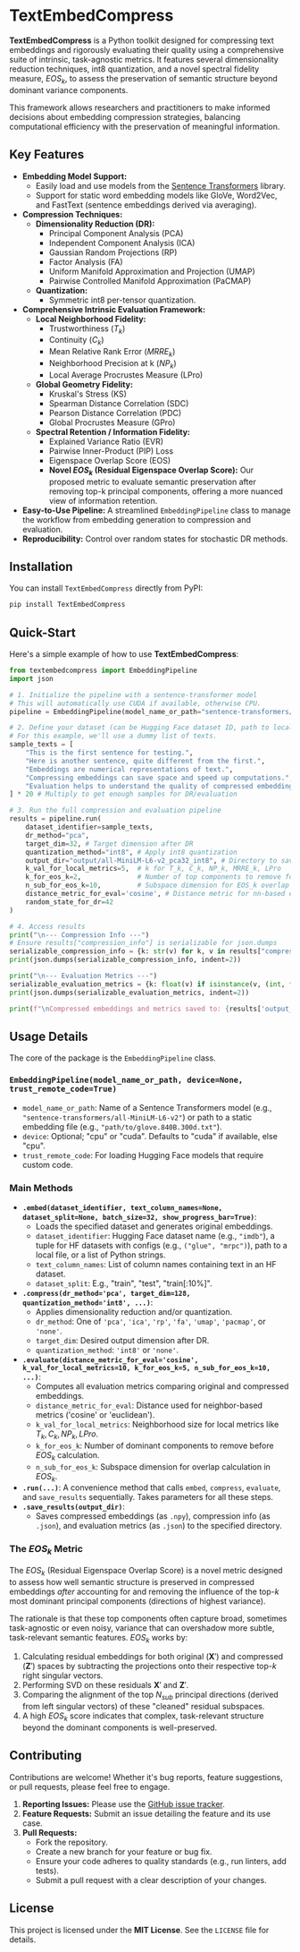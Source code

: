 # TextEmbedCompress

**TextEmbedCompress** is a Python toolkit designed for compressing text embeddings and rigorously evaluating their quality using a comprehensive suite of intrinsic, task-agnostic metrics. It features several dimensionality reduction techniques, int8 quantization, and a novel spectral fidelity measure, $EOS_k$, to assess the preservation of semantic structure beyond dominant variance components.

This framework allows researchers and practitioners to make informed decisions about embedding compression strategies, balancing computational efficiency with the preservation of meaningful information.

## Key Features

* **Embedding Model Support:**
    * Easily load and use models from the [Sentence Transformers](https://www.sbert.net/) library.
    * Support for static word embedding models like GloVe, Word2Vec, and FastText (sentence embeddings derived via averaging).
* **Compression Techniques:**
    * **Dimensionality Reduction (DR):**
        * Principal Component Analysis (PCA)
        * Independent Component Analysis (ICA)
        * Gaussian Random Projections (RP)
        * Factor Analysis (FA)
        * Uniform Manifold Approximation and Projection (UMAP)
        * Pairwise Controlled Manifold Approximation (PaCMAP)
    * **Quantization:**
        * Symmetric int8 per-tensor quantization.
* **Comprehensive Intrinsic Evaluation Framework:**
    * **Local Neighborhood Fidelity:**
        * Trustworthiness ($T_k$) 
        * Continuity ($C_k$) 
        * Mean Relative Rank Error ($MRRE_k$) 
        * Neighborhood Precision at k ($NP_k$) 
        * Local Average Procrustes Measure (LPro) 
    * **Global Geometry Fidelity:**
        * Kruskal's Stress (KS) 
        * Spearman Distance Correlation (SDC) 
        * Pearson Distance Correlation (PDC) 
        * Global Procrustes Measure (GPro) 
    * **Spectral Retention / Information Fidelity:**
        * Explained Variance Ratio (EVR) 
        * Pairwise Inner-Product (PIP) Loss 
        * Eigenspace Overlap Score (EOS) 
        * **Novel $EOS_k$ (Residual Eigenspace Overlap Score):** Our proposed metric to evaluate semantic preservation after removing top-k principal components, offering a more nuanced view of information retention.
* **Easy-to-Use Pipeline:** A streamlined `EmbeddingPipeline` class to manage the workflow from embedding generation to compression and evaluation.
* **Reproducibility:** Control over random states for stochastic DR methods.


## Installation

You can install `TextEmbedCompress` directly from PyPI:

```bash
pip install TextEmbedCompress
```

## Quick-Start

Here's a simple example of how to use **TextEmbedCompress**:

```python
from textembedcompress import EmbeddingPipeline 
import json

# 1. Initialize the pipeline with a sentence-transformer model
# This will automatically use CUDA if available, otherwise CPU.
pipeline = EmbeddingPipeline(model_name_or_path="sentence-transformers/all-MiniLM-L6-v2")

# 2. Define your dataset (can be Hugging Face dataset ID, path to local file, or list of texts)
# For this example, we'll use a dummy list of texts.
sample_texts = [
    "This is the first sentence for testing.",
    "Here is another sentence, quite different from the first.",
    "Embeddings are numerical representations of text.",
    "Compressing embeddings can save space and speed up computations.",
    "Evaluation helps to understand the quality of compressed embeddings."
] * 20 # Multiply to get enough samples for DR/evaluation

# 3. Run the full compression and evaluation pipeline
results = pipeline.run(
    dataset_identifier=sample_texts,
    dr_method="pca",
    target_dim=32, # Target dimension after DR
    quantization_method="int8", # Apply int8 quantization
    output_dir="output/all-MiniLM-L6-v2_pca32_int8", # Directory to save results
    k_val_for_local_metrics=5,  # k for T_k, C_k, NP_k, MRRE_k, LPro
    k_for_eos_k=2,              # Number of top components to remove for EOS_k
    n_sub_for_eos_k=10,         # Subspace dimension for EOS_k overlap calculation
    distance_metric_for_eval='cosine', # Distance metric for nn-based evaluations
    random_state_for_dr=42
)

# 4. Access results
print("\n--- Compression Info ---")
# Ensure results["compression_info"] is serializable for json.dumps
serializable_compression_info = {k: str(v) for k, v in results["compression_info"].items()}
print(json.dumps(serializable_compression_info, indent=2))

print("\n--- Evaluation Metrics ---")
serializable_evaluation_metrics = {k: float(v) if isinstance(v, (int, float)) else str(v) for k, v in results["evaluation_metrics"].items()}
print(json.dumps(serializable_evaluation_metrics, indent=2))

print(f"\nCompressed embeddings and metrics saved to: {results['output_location']}")

```



## Usage Details

The core of the package is the `EmbeddingPipeline` class.

### `EmbeddingPipeline(model_name_or_path, device=None, trust_remote_code=True)`
* `model_name_or_path`: Name of a Sentence Transformers model (e.g., `"sentence-transformers/all-MiniLM-L6-v2"`) or path to a static embedding file (e.g., `"path/to/glove.840B.300d.txt"`).
* `device`: Optional; "cpu" or "cuda". Defaults to "cuda" if available, else "cpu".
* `trust_remote_code`: For loading Hugging Face models that require custom code.

### Main Methods

* **`.embed(dataset_identifier, text_column_names=None, dataset_split=None, batch_size=32, show_progress_bar=True)`**:
    * Loads the specified dataset and generates original embeddings.
    * `dataset_identifier`: Hugging Face dataset name (e.g., `"imdb"`), a tuple for HF datasets with configs (e.g., `("glue", "mrpc")`), path to a local file, or a list of Python strings.
    * `text_column_names`: List of column names containing text in an HF dataset.
    * `dataset_split`: E.g., "train", "test", "train[:10%]".
* **`.compress(dr_method='pca', target_dim=128, quantization_method='int8', ...)`**:
    * Applies dimensionality reduction and/or quantization.
    * `dr_method`: One of `'pca'`, `'ica'`, `'rp'`, `'fa'`, `'umap'`, `'pacmap'`, or `'none'`.
    * `target_dim`: Desired output dimension after DR.
    * `quantization_method`: `'int8'` or `'none'`.
* **`.evaluate(distance_metric_for_eval='cosine', k_val_for_local_metrics=10, k_for_eos_k=5, n_sub_for_eos_k=10, ...)`**:
    * Computes all evaluation metrics comparing original and compressed embeddings.
    * `distance_metric_for_eval`: Distance used for neighbor-based metrics ('cosine' or 'euclidean').
    * `k_val_for_local_metrics`: Neighborhood size for local metrics like $T_k, C_k, NP_k, LPro$.
    * `k_for_eos_k`: Number of dominant components to remove before $EOS_k$ calculation.
    * `n_sub_for_eos_k`: Subspace dimension for overlap calculation in $EOS_k$.
* **`.run(...)`**: A convenience method that calls `embed`, `compress`, `evaluate`, and `save_results` sequentially. Takes parameters for all these steps.
* **`.save_results(output_dir)`**:
    * Saves compressed embeddings (as `.npy`), compression info (as `.json`), and evaluation metrics (as `.json`) to the specified directory.

### The $EOS_k$ Metric

The $EOS_k$ (Residual Eigenspace Overlap Score) is a novel metric designed to assess how well semantic structure is preserved in compressed embeddings *after* accounting for and removing the influence of the top-$k$ most dominant principal components (directions of highest variance).

The rationale is that these top components often capture broad, sometimes task-agnostic or even noisy, variance that can overshadow more subtle, task-relevant semantic features. $EOS_k$ works by:
1.  Calculating residual embeddings for both original ($\mathbf{X}'$) and compressed ($\mathbf{Z}'$) spaces by subtracting the projections onto their respective top-$k$ right singular vectors.
2.  Performing SVD on these residuals $\mathbf{X}'$ and $\mathbf{Z}'$.
3.  Comparing the alignment of the top $N_{sub}$ principal directions (derived from left singular vectors) of these "cleaned" residual subspaces.
4.  A high $EOS_k$ score indicates that complex, task-relevant structure beyond the dominant components is well-preserved.


## Contributing

Contributions are welcome! Whether it's bug reports, feature suggestions, or pull requests, please feel free to engage.

1.  **Reporting Issues:** Please use the [GitHub issue tracker](https://github.com/yourusername/TextEmbedCompress/issues).
2.  **Feature Requests:** Submit an issue detailing the feature and its use case.
3.  **Pull Requests:**
    * Fork the repository.
    * Create a new branch for your feature or bug fix.
    * Ensure your code adheres to quality standards (e.g., run linters, add tests).
    * Submit a pull request with a clear description of your changes.

## License

This project is licensed under the **MIT License**. See the `LICENSE` file for details.
